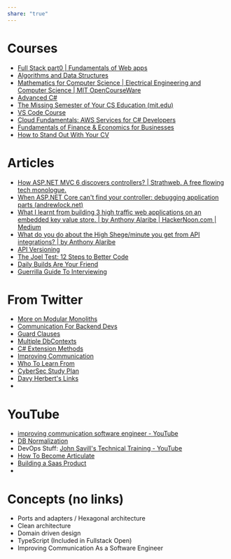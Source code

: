 ```yaml
---
share: "true"
---
```

# Courses
- [Full Stack part0 | Fundamentals of Web apps](https://fullstackopen.com/en/part0/fundamentals_of_web_apps)
- [Algorithms and Data Structures](https://frontendmasters.com/courses/algorithms)
- [Mathematics for Computer Science | Electrical Engineering and Computer Science | MIT OpenCourseWare](https://ocw.mit.edu/courses/6-042j-mathematics-for-computer-science-spring-2015/)
- [Advanced C#](https://www.freecodecamp.org/news/learn-advanced-c-concepts/)
- [The Missing Semester of Your CS Education (mit.edu)](https://missing.csail.mit.edu/)
- [VS Code Course](https://frontendmasters.com/courses/customize-vs-code/)
- [Cloud Fundamentals: AWS Services for C# Developers](https://app.dometrain.com/courses/enrolled/1993904)
- [Fundamentals of Finance & Economics for Businesses](https://www.freecodecamp.org/news/fundamentals-of-finance-economics-for-businesses/)
- [How to Stand Out With Your CV](https://youtu.be/kJTxH1hCa7c)

# Articles
- [How ASP.NET MVC 6 discovers controllers? | Strathweb. A free flowing tech monologue.](https://www.strathweb.com/2015/04/asp-net-mvc-6-discovers-controllers/)
- [When ASP.NET Core can't find your controller: debugging application parts (andrewlock.net)](https://andrewlock.net/when-asp-net-core-cant-find-your-controller-debugging-application-parts/)
- [What I learnt from building 3 high traffic web applications on an embedded key value store. | by Anthony Alaribe | HackerNoon.com | Medium](https://medium.com/hackernoon/what-i-learnt-from-building-3-high-traffic-web-applications-on-an-embedded-key-value-store-68d47249774f)
- [What do you do about the High Shege/minute you get from API integrations? | by Anthony Alaribe](https://tonyalaribe.medium.com/what-do-you-do-about-the-high-shege-minute-you-get-from-api-integrations-90770d14066f)
- [API Versioning](https://dateo-software.de/blog/web-api-versioning?utm_source=csharpdigest&utm_medium&utm_campaign=1722) 
- [The Joel Test: 12 Steps to Better Code](https://www.joelonsoftware.com/2000/08/09/the-joel-test-12-steps-to-better-code/)
- [Daily Builds Are Your Friend](https://www.joelonsoftware.com/articles/fog0000000023.html)
- [Guerrilla Guide To Interviewing](https://www.joelonsoftware.com/articles/fog0000000073.html)

# From Twitter
- [More on Modular Monoliths](https://x.com/mjovanovictech/status/1715986490893725965?s=20)
- [Communication For Backend Devs](https://t.co/VyYUuLVFmJ)
- [Guard Clauses](https://x.com/mjovanovictech/status/1715654231548412122?s=20)
- [Multiple DbContexts](https://x.com/mjovanovictech/status/1715291873705697665?s=20)
- [C# Extension Methods](https://x.com/wes_walke/status/1715373073384288617?s=20)
- [Improving Communication](https://x.com/Franc0Fernand0/status/1709571323641397718?s=20)
- [Who To Learn From](https://x.com/AkshayNarisetti/status/1707369158110007340?s=20)
- [CyberSec Study Plan](https://x.com/DailyDarkWeb/status/1699044777239761222?s=20)
- [Davy Herbert's Links](https://x.com/DaveyHert/status/1645341882736693249?s=20)
- 
# YouTube
- [improving communication software engineer - YouTube](https://www.youtube.com/results?search_query=improving+communication+software+engineer)
- [DB Normalization](https://youtu.be/GFQaEYEc8_8)
- DevOps Stuff: [John Savill's Technical Training - YouTube](https://www.youtube.com/@NTFAQGuy/videos)
- [How To Become Articulate](https://youtu.be/mD_tXCcsL0k)
- [Building a Saas Product](https://www.youtube.com/watch?v=r895rFUbGtE)
- 

# Concepts (no links)
- Ports and adapters / Hexagonal architecture
- Clean architecture
- Domain driven design
- TypeScript (Included in Fullstack Open)
- Improving Communication As a Software Engineer

